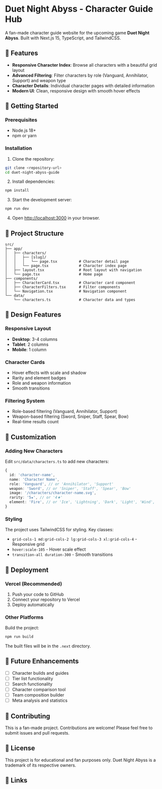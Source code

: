 # Duet Night Abyss - Character Guide Hub

A fan-made character guide website for the upcoming game **Duet Night Abyss**. Built with Next.js 15, TypeScript, and TailwindCSS.

## 🎯 Features

- **Responsive Character Index**: Browse all characters with a beautiful grid layout
- **Advanced Filtering**: Filter characters by role (Vanguard, Annihilator, Support) and weapon type
- **Character Details**: Individual character pages with detailed information
- **Modern UI**: Clean, responsive design with smooth hover effects

## 🚀 Getting Started

### Prerequisites

- Node.js 18+ 
- npm or yarn

### Installation

1. Clone the repository:
```bash
git clone <repository-url>
cd duet-night-abyss-guide
```

2. Install dependencies:
```bash
npm install
```

3. Start the development server:
```bash
npm run dev
```

4. Open [http://localhost:3000](http://localhost:3000) in your browser.

## 📁 Project Structure

```
src/
├── app/
│   ├── characters/
│   │   ├── [slug]/
│   │   │   └── page.tsx          # Character detail page
│   │   └── page.tsx              # Character index page
│   ├── layout.tsx                # Root layout with navigation
│   └── page.tsx                  # Home page
├── components/
│   ├── CharacterCard.tsx         # Character card component
│   ├── CharacterFilters.tsx      # Filter components
│   └── Navigation.tsx            # Navigation component
└── data/
    └── characters.ts             # Character data and types
```

## 🎨 Design Features

### Responsive Layout
- **Desktop**: 3-4 columns
- **Tablet**: 2 columns  
- **Mobile**: 1 column

### Character Cards
- Hover effects with scale and shadow
- Rarity and element badges
- Role and weapon information
- Smooth transitions

### Filtering System
- Role-based filtering (Vanguard, Annihilator, Support)
- Weapon-based filtering (Sword, Sniper, Staff, Spear, Bow)
- Real-time results count

## 🔧 Customization

### Adding New Characters

Edit `src/data/characters.ts` to add new characters:

```typescript
{
  id: 'character-name',
  name: 'Character Name',
  role: 'Vanguard', // or 'Annihilator', 'Support'
  weapon: 'Sword', // or 'Sniper', 'Staff', 'Spear', 'Bow'
  image: '/characters/character-name.svg',
  rarity: '5★', // or '4★'
  element: 'Fire', // or 'Ice', 'Lightning', 'Dark', 'Light', 'Wind', 'Water'
}
```

### Styling

The project uses TailwindCSS for styling. Key classes:
- `grid-cols-1 md:grid-cols-2 lg:grid-cols-3 xl:grid-cols-4` - Responsive grid
- `hover:scale-105` - Hover scale effect
- `transition-all duration-300` - Smooth transitions

## 🚀 Deployment

### Vercel (Recommended)

1. Push your code to GitHub
2. Connect your repository to Vercel
3. Deploy automatically

### Other Platforms

Build the project:
```bash
npm run build
```

The built files will be in the `.next` directory.

## 📝 Future Enhancements

- [ ] Character builds and guides
- [ ] Tier list functionality
- [ ] Search functionality
- [ ] Character comparison tool
- [ ] Team composition builder
- [ ] Meta analysis and statistics

## 🤝 Contributing

This is a fan-made project. Contributions are welcome! Please feel free to submit issues and pull requests.

## 📄 License

This project is for educational and fan purposes only. Duet Night Abyss is a trademark of its respective owners.

## 🔗 Links
